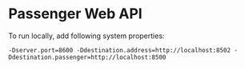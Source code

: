 # Passenger Web API

To run locally, add following system properties:

```
-Dserver.port=8600 -Ddestination.address=http://localhost:8502 -Ddestination.passenger=http://localhost:8500
```
